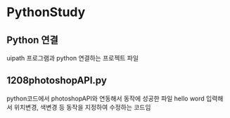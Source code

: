 # PythonStudy


## Python 연결
uipath 프로그램과 python 연결하는 프로젝트 파일

## 1208photoshopAPI.py
python코드에서 photoshopAPI와 연동해서 동작에 성공한 파일
hello word 입력해서 위치변경, 색변경 등 동작을 지정하여 수정하는 코드임

